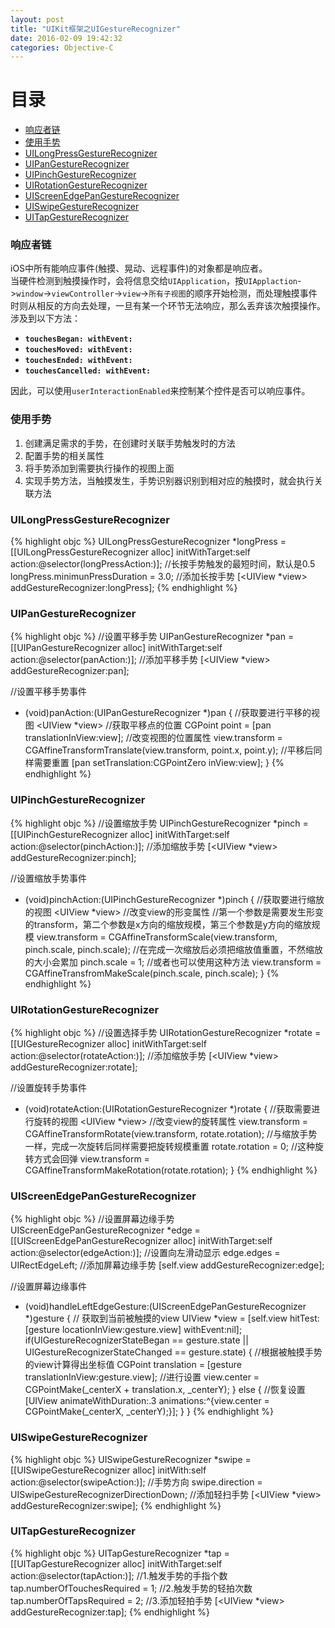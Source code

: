 ```yaml
---
layout: post
title: "UIKit框架之UIGestureRecognizer"
date: 2016-02-09 19:42:32
categories: Objective-C
---
```


# 目录

- [响应者链](#1)
- [使用手势](#2)
- [UILongPressGestureRecognizer](#3)
- [UIPanGestureRecognizer](#4)
- [UIPinchGestureRecognizer](#5)
- [UIRotationGestureRecognizer](#6)
- [UIScreenEdgePanGestureRecognizer](#7)
- [UISwipeGestureRecognizer](#8)
- [UITapGestureRecognizer](#9)

<a name = "1"></a>

### 响应者链

iOS中所有能响应事件(触摸、晃动、远程事件)的对象都是响应者。   
当硬件检测到触摸操作时，会将信息交给`UIApplication`，按`UIApplaction`->`window`->`viewController`->`view`->`所有子视图`的顺序开始检测，而处理触摸事件时则从相反的方向去处理，一旦有某一个环节无法响应，那么丢弃该次触摸操作。涉及到以下方法：

- **`touchesBegan: withEvent:`**
- **`touchesMoved: withEvent:`**
- **`touchesEnded: withEvent:`**
- **`touchesCancelled: withEvent:`**
   
因此，可以使用`userInteractionEnabled`来控制某个控件是否可以响应事件。

<a name = "2"></a>

### 使用手势

 1. 创建满足需求的手势，在创建时关联手势触发时的方法
 2. 配置手势的相关属性
 3. 将手势添加到需要执行操作的视图上面
 4. 实现手势方法，当触摸发生，手势识别器识别到相对应的触摸时，就会执行关联方法

<a name = "3"></a>

### UILongPressGestureRecognizer

{% highlight objc %}
UILongPressGestureRecognizer *longPress = [[UILongPressGestureRecognizer alloc] initWithTarget:self action:@selector(longPressAction:)];
//长按手势触发的最短时间，默认是0.5
longPress.minimunPressDuration = 3.0;
//添加长按手势
[<UIView *view> addGestureRecognizer:longPress];
{% endhighlight %}

<a name = "4"></a>

### UIPanGestureRecognizer

{% highlight objc %}
//设置平移手势
UIPanGestureRecognizer *pan = [[UIPanGestureRecognizer alloc] initWithTarget:self action:@selector(panAction:)];
//添加平移手势
[<UIView *view> addGestureRecognizer:pan];

//设置平移手势事件
- (void)panAction:(UIPanGestureRecognizer *)pan {
	//获取要进行平移的视图
	<UIView *view>
	//获取平移点的位置
	CGPoint point = [pan translationInView:view];
	//改变视图的位置属性
	view.transform = CGAffineTransformTranslate(view.transform, point.x, point.y);
	//平移后同样需要重置
	[pan setTranslation:CGPointZero inView:view];
}
{% endhighlight %}

<a name = "5"></a>

### UIPinchGestureRecognizer

{% highlight objc %}
//设置缩放手势
UIPinchGestureRecognizer *pinch = [[UIPinchGestureRecognizer alloc] initWithTarget:self action:@selector(pinchAction:)];
//添加缩放手势
[<UIView *view> addGestureRecognizer:pinch];

//设置缩放手势事件
- (void)pinchAction:(UIPinchGestureRecognizer *)pinch {
	//获取要进行缩放的视图
	<UIView *view>
	//改变view的形变属性
	//第一个参数是需要发生形变的transform，第二个参数是x方向的缩放规模，第三个参数是y方向的缩放规模
	view.transform = CGAffineTransformScale(view.transform, pinch.scale, pinch.scale);
	//在完成一次缩放后必须把缩放值重置，不然缩放的大小会累加
	pinch.scale = 1;
	//或者也可以使用这种方法
	view.transform = CGAffineTransfromMakeScale(pinch.scale, pinch.scale);
}
{% endhighlight %}

<a name = "6"></a>

### UIRotationGestureRecognizer

{% highlight objc %}
//设置选择手势
UIRotationGestureRecognizer *rotate = [[UIGestureRecognizer alloc] initWithTarget:self action:@selector(rotateAction:)];
//添加缩放手势
[<UIView *view> addGestureRecognizer:rotate];

//设置旋转手势事件
- (void)rotateAction:(UIRotationGestureRecognizer *)rotate {
	//获取需要进行旋转的视图
	<UIView *view>
	//改变view的旋转属性
	view.transform = CGAffineTransformRotate(view.transform, rotate.rotation);
	//与缩放手势一样，完成一次旋转后同样需要把旋转规模重置
	rotate.rotation = 0;
	//这种旋转方式会回弹
	view.transform = CGAffineTransformMakeRotation(rotate.rotation);
}
{% endhighlight %}

<a name = "7"></a>

### UIScreenEdgePanGestureRecognizer

{% highlight objc %}
//设置屏幕边缘手势
UIScreenEdgePanGestureRecognizer *edge =
    [[UIScreenEdgePanGestureRecognizer alloc] initWithTarget:self action:@selector(edgeAction:)];
//设置向左滑动显示
edge.edges = UIRectEdgeLeft;
//添加屏幕边缘手势
[self.view addGestureRecognizer:edge];

//设置屏幕边缘事件
- (void)handleLeftEdgeGesture:(UIScreenEdgePanGestureRecognizer *)gesture {
    // 获取到当前被触摸的view
    UIView *view = [self.view hitTest:[gesture locationInView:gesture.view] withEvent:nil];
    if(UIGestureRecognizerStateBegan == gesture.state || UIGestureRecognizerStateChanged == gesture.state) {
        //根据被触摸手势的view计算得出坐标值
        CGPoint translation = [gesture translationInView:gesture.view];
        //进行设置
        view.center = CGPointMake(_centerX + translation.x, _centerY);
    } else {
        //恢复设置
        [UIView animateWithDuration:.3 animations:^{view.center = CGPointMake(_centerX, _centerY);}];
    }
}
{% endhighlight %}

<a name = "8"></a>

### UISwipeGestureRecognizer

{% highlight objc %}
UISwipeGestureRecognizer *swipe = [[UISwipeGestureRecognizer alloc] initWith:self action:@selector(swipeAction:)];
//手势方向
swipe.direction = UISwipeGestureRecognizerDirectionDown;
//添加轻扫手势
[<UIView *view> addGestureRecognizer:swipe];
{% endhighlight %}

<a name = "9"></a>

### UITapGestureRecognizer

{% highlight objc %}
UITapGestureRecognizer *tap = [[UITapGestureRecognizer alloc] initWithTarget:self action:@selector(tapAction:)];
//1.触发手势的手指个数
tap.numberOfTouchesRequired = 1;
//2.触发手势的轻拍次数
tap.numberOfTapsRequired = 2;
//3.添加轻拍手势
[<UIView *view> addGestureRecognizer:tap];
{% endhighlight %}











